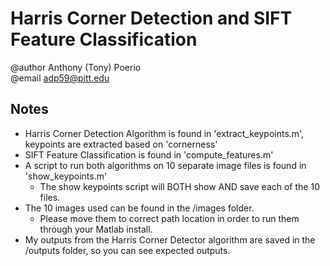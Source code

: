 # Harris Corner Detection and SIFT Feature Classification
@author Anthony (Tony) Poerio  
@email adp59@pitt.edu  

## Notes
- Harris Corner Detection Algorithm is found in 'extract_keypoints.m', keypoints are extracted based on 'cornerness'
- SIFT Feature Classification is found in 'compute_features.m'
- A script to run both algorithms on 10 separate image files is found in 'show_keypoints.m'
    * The show keypoints script will BOTH show AND save each of the 10 files.
- The 10 images used can be found in the /images folder.
    * Please move them to correct path location in order to run them through your Matlab install.
- My outputs from the Harris Corner Detector algorithm are saved in the /outputs folder, so you can see expected outputs.


